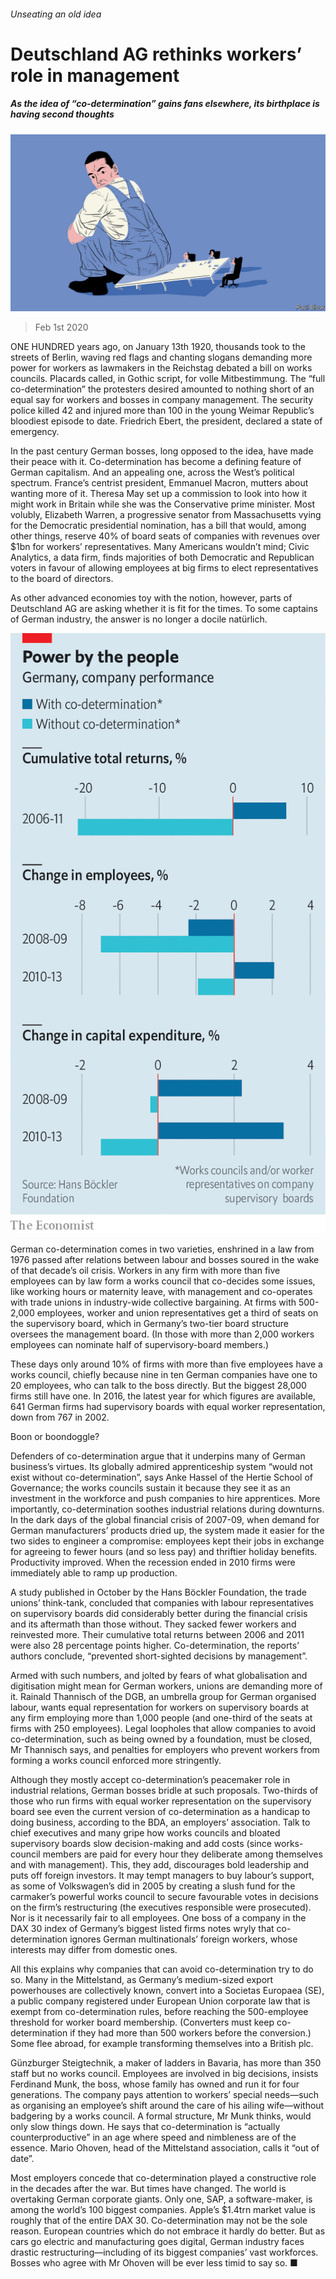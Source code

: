 ###### Unseating an old idea

# Deutschland AG rethinks workers’ role in management 

##### As the idea of “co-determination” gains fans elsewhere, its birthplace is having second thoughts 

![image](images/20200201_WBD002_0.jpg) 

> Feb 1st 2020 

ONE HUNDRED years ago, on January 13th 1920, thousands took to the streets of Berlin, waving red flags and chanting slogans demanding more power for workers as lawmakers in the Reichstag debated a bill on works councils. Placards called, in Gothic script, for volle Mitbestimmung. The “full co-determination” the protesters desired amounted to nothing short of an equal say for workers and bosses in company management. The security police killed 42 and injured more than 100 in the young Weimar Republic’s bloodiest episode to date. Friedrich Ebert, the president, declared a state of emergency.

In the past century German bosses, long opposed to the idea, have made their peace with it. Co-determination has become a defining feature of German capitalism. And an appealing one, across the West’s political spectrum. France’s centrist president, Emmanuel Macron, mutters about wanting more of it. Theresa May set up a commission to look into how it might work in Britain while she was the Conservative prime minister. Most volubly, Elizabeth Warren, a progressive senator from Massachusetts vying for the Democratic presidential nomination, has a bill that would, among other things, reserve 40% of board seats of companies with revenues over $1bn for workers’ representatives. Many Americans wouldn’t mind; Civic Analytics, a data firm, finds majorities of both Democratic and Republican voters in favour of allowing employees at big firms to elect representatives to the board of directors.


As other advanced economies toy with the notion, however, parts of Deutschland AG are asking whether it is fit for the times. To some captains of German industry, the answer is no longer a docile natürlich.

![image](images/20200201_WBC035.png) 


German co-determination comes in two varieties, enshrined in a law from 1976 passed after relations between labour and bosses soured in the wake of that decade’s oil crisis. Workers in any firm with more than five employees can by law form a works council that co-decides some issues, like working hours or maternity leave, with management and co-operates with trade unions in industry-wide collective bargaining. At firms with 500-2,000 employees, worker and union representatives get a third of seats on the supervisory board, which in Germany’s two-tier board structure oversees the management board. (In those with more than 2,000 workers employees can nominate half of supervisory-board members.)

These days only around 10% of firms with more than five employees have a works council, chiefly because nine in ten German companies have one to 20 employees, who can talk to the boss directly. But the biggest 28,000 firms still have one. In 2016, the latest year for which figures are available, 641 German firms had supervisory boards with equal worker representation, down from 767 in 2002.

Boon or boondoggle?

Defenders of co-determination argue that it underpins many of German business’s virtues. Its globally admired apprenticeship system “would not exist without co-determination”, says Anke Hassel of the Hertie School of Governance; the works councils sustain it because they see it as an investment in the workforce and push companies to hire apprentices. More importantly, co-determination soothes industrial relations during downturns. In the dark days of the global financial crisis of 2007-09, when demand for German manufacturers’ products dried up, the system made it easier for the two sides to engineer a compromise: employees kept their jobs in exchange for agreeing to fewer hours (and so less pay) and thriftier holiday benefits. Productivity improved. When the recession ended in 2010 firms were immediately able to ramp up production.

A study published in October by the Hans Böckler Foundation, the trade unions’ think-tank, concluded that companies with labour representatives on supervisory boards did considerably better during the financial crisis and its aftermath than those without. They sacked fewer workers and reinvested more. Their cumulative total returns between 2006 and 2011 were also 28 percentage points higher. Co-determination, the reports’ authors conclude, “prevented short-sighted decisions by management”.

Armed with such numbers, and jolted by fears of what globalisation and digitisation might mean for German workers, unions are demanding more of it. Rainald Thannisch of the DGB, an umbrella group for German organised labour, wants equal representation for workers on supervisory boards at any firm employing more than 1,000 people (and one-third of the seats at firms with 250 employees). Legal loopholes that allow companies to avoid co-determination, such as being owned by a foundation, must be closed, Mr Thannisch says, and penalties for employers who prevent workers from forming a works council enforced more stringently.

Although they mostly accept co-determination’s peacemaker role in industrial relations, German bosses bridle at such proposals. Two-thirds of those who run firms with equal worker representation on the supervisory board see even the current version of co-determination as a handicap to doing business, according to the BDA, an employers’ association. Talk to chief executives and many gripe how works councils and bloated supervisory boards slow decision-making and add costs (since works-council members are paid for every hour they deliberate among themselves and with management). This, they add, discourages bold leadership and puts off foreign investors. It may tempt managers to buy labour’s support, as some of Volkswagen’s did in 2005 by creating a slush fund for the carmaker’s powerful works council to secure favourable votes in decisions on the firm’s restructuring (the executives responsible were prosecuted). Nor is it necessarily fair to all employees. One boss of a company in the DAX 30 index of Germany’s biggest listed firms notes wryly that co-determination ignores German multinationals’ foreign workers, whose interests may differ from domestic ones.

All this explains why companies that can avoid co-determination try to do so. Many in the Mittelstand, as Germany’s medium-sized export powerhouses are collectively known, convert into a Societas Europaea (SE), a public company registered under European Union corporate law that is exempt from co-determination rules, before reaching the 500-employee threshold for worker board membership. (Converters must keep co-determination if they had more than 500 workers before the conversion.) Some flee abroad, for example transforming themselves into a British plc.

Günzburger Steigtechnik, a maker of ladders in Bavaria, has more than 350 staff but no works council. Employees are involved in big decisions, insists Ferdinand Munk, the boss, whose family has owned and run it for four generations. The company pays attention to workers’ special needs—such as organising an employee’s shift around the care of his ailing wife—without badgering by a works council. A formal structure, Mr Munk thinks, would only slow things down. He says that co-determination is “actually counterproductive” in an age where speed and nimbleness are of the essence. Mario Ohoven, head of the Mittelstand association, calls it “out of date”.

Most employers concede that co-determination played a constructive role in the decades after the war. But times have changed. The world is overtaking German corporate giants. Only one, SAP, a software-maker, is among the world’s 100 biggest companies. Apple’s $1.4trn market value is roughly that of the entire DAX 30. Co-determination may not be the sole reason. European countries which do not embrace it hardly do better. But as cars go electric and manufacturing goes digital, German industry faces drastic restructuring—including of its biggest companies’ vast workforces. Bosses who agree with Mr Ohoven will be ever less timid to say so. ■

